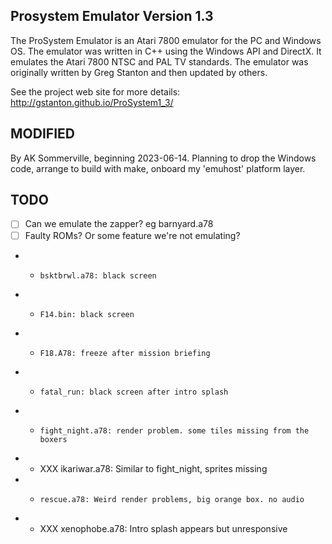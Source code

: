 ## Prosystem Emulator Version 1.3
The ProSystem Emulator is an Atari 7800 emulator for the PC and Windows OS.
The emulator was written in C++ using the Windows API and DirectX.
It emulates the Atari 7800 NTSC and PAL TV standards.
The emulator was originally written by Greg Stanton and then updated by others.

See the project web site for more details:
http://gstanton.github.io/ProSystem1_3/

## MODIFIED

By AK Sommerville, beginning 2023-06-14.
Planning to drop the Windows code, arrange to build with make, onboard my 'emuhost' platform layer.

## TODO

- [ ] Can we emulate the zapper? eg barnyard.a78
- [ ] Faulty ROMs? Or some feature we're not emulating?
- -     bsktbrwl.a78: black screen
- -     F14.bin: black screen
- -     F18.A78: freeze after mission briefing
- -     fatal_run: black screen after intro splash
- -     fight_night.a78: render problem. some tiles missing from the boxers
- - XXX ikariwar.a78: Similar to fight_night, sprites missing
- -     rescue.a78: Weird render problems, big orange box. no audio
- - XXX xenophobe.a78: Intro splash appears but unresponsive

